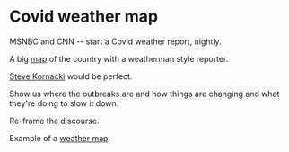 # Covid weather map
MSNBC and CNN -- start a Covid weather report, nightly.

A big <a href="https://en.wikipedia.org/wiki/Weather_map">map</a> of the country with a weatherman style reporter.

<a href="https://twitter.com/SteveKornacki">Steve Kornacki</a> would be perfect.

Show us where the outbreaks are and how things are changing and what they're doing to slow it down.

Re-frame the discourse.

Example of a <a href="https://en.wikipedia.org/wiki/Weather_map">weather map</a>.

